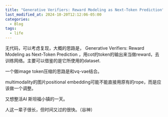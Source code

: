 ```yaml
---
title: "Generative Verifiers: Reward Modeling as Next-Token Prediction"
last_modified_at: 2024-10-20T12:12:06-05:00
categories:
  - Blog
tags:
  - life
---
```


无代码，可以考虑复现，大概的思路是，
Generative Verifiers: Reward Modeling as Next-Token Prediction ，用cot的token的输出来当做reward，去训练网络。主要可以借鉴的是它所使用的dataset. 

一个做image token压缩的思路是和vq-vae结合。

multimodality的图片positional embedding可能不能直接用原有的rope，而是应该做一个调整。

又想整活AI 斯坦福小镇的一天。


人这一辈子很长，但时间又过的很快。（谷神）

